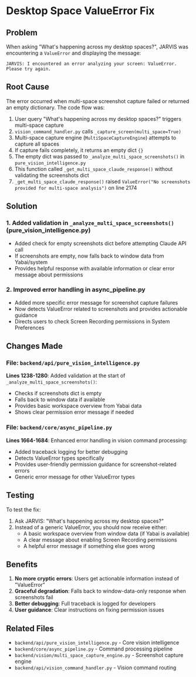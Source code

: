 # Desktop Space ValueError Fix

## Problem
When asking "What's happening across my desktop spaces?", JARVIS was encountering a `ValueError` and displaying the message:
```
JARVIS: I encountered an error analyzing your screen: ValueError. Please try again.
```

## Root Cause
The error occurred when multi-space screenshot capture failed or returned an empty dictionary. The code flow was:

1. User query "What's happening across my desktop spaces?" triggers multi-space capture
2. `vision_command_handler.py` calls `_capture_screen(multi_space=True)`
3. Multi-space capture engine (`MultiSpaceCaptureEngine`) attempts to capture all spaces
4. If capture fails completely, it returns an empty dict `{}`
5. The empty dict was passed to `_analyze_multi_space_screenshots()` in `pure_vision_intelligence.py`
6. This function called `_get_multi_space_claude_response()` without validating the screenshots dict
7. `_get_multi_space_claude_response()` raised `ValueError("No screenshots provided for multi-space analysis")` on line 2174

## Solution

### 1. Added validation in `_analyze_multi_space_screenshots()` (pure_vision_intelligence.py)
- Added check for empty screenshots dict before attempting Claude API call
- If screenshots are empty, now falls back to window data from Yabai/system
- Provides helpful response with available information or clear error message about permissions

### 2. Improved error handling in async_pipeline.py
- Added more specific error message for screenshot capture failures
- Now detects ValueError related to screenshots and provides actionable guidance
- Directs users to check Screen Recording permissions in System Preferences

## Changes Made

### File: `backend/api/pure_vision_intelligence.py`
**Lines 1238-1280**: Added validation at the start of `_analyze_multi_space_screenshots()`:
- Checks if screenshots dict is empty
- Falls back to window data if available
- Provides basic workspace overview from Yabai data
- Shows clear permission error message if needed

### File: `backend/core/async_pipeline.py`
**Lines 1664-1684**: Enhanced error handling in vision command processing:
- Added traceback logging for better debugging
- Detects ValueError types specifically
- Provides user-friendly permission guidance for screenshot-related errors
- Generic error message for other ValueError types

## Testing
To test the fix:
1. Ask JARVIS: "What's happening across my desktop spaces?"
2. Instead of a generic ValueError, you should now receive either:
   - A basic workspace overview from window data (if Yabai is available)
   - A clear message about enabling Screen Recording permissions
   - A helpful error message if something else goes wrong

## Benefits
1. **No more cryptic errors**: Users get actionable information instead of "ValueError"
2. **Graceful degradation**: Falls back to window-data-only response when screenshots fail
3. **Better debugging**: Full traceback is logged for developers
4. **User guidance**: Clear instructions on fixing permission issues

## Related Files
- `backend/api/pure_vision_intelligence.py` - Core vision intelligence
- `backend/core/async_pipeline.py` - Command processing pipeline
- `backend/vision/multi_space_capture_engine.py` - Screenshot capture engine
- `backend/api/vision_command_handler.py` - Vision command routing
